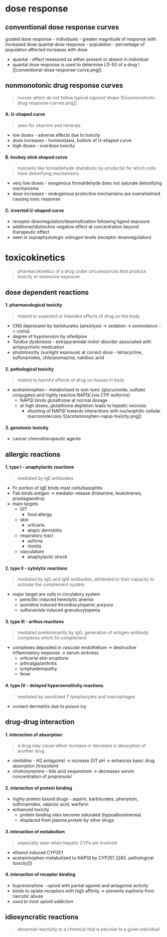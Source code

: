# dose response
## conventional dose response curves
graded dose response - individuals - greater magnitude of response with increased dose
quantal dose response - population - percentage of population affected increases with dose
- quantal - effect measured as either present or absent in individual
- quantal dose response is used to determine LD-50 of a drug
![[conventional-dose-response-curve.png]]
## nonmonotonic drug response curves
> curves which do not follow typical *sigmoid shape*
![[nonmonotonic-drug-response-curves.png]]
#### A. U-shaped curve
> seen for vitamins and minerals
- low doses - adverse effects due to toxicity
- dose increases - homeostasis, bottom of U-shaped curve
- high doses - overdose toxicity
#### B. hockey stick shaped curve
> toxicants like formaldehyde (metabolic by-products) for which cells have detoxifying mechanisms
- very low doses - exogenous formaldehyde does not saturate detoxifying mechanisms
- dose increases - endogenous protective mechanisms are overwhelmed causing toxic response
#### C. inverted U-shaped curve
- receptor downregulation/desensitization following ligand exposure
- additional/distinctive negative effect at concentration beyond therapeutic effect
- seen in supraphysiologic *estrogen* levels (receptor downregulation)
# toxicokinetics
> pharmacokinetics of a drug under circumstances that produce toxicity or excessive exposure
## dose dependent reactions
#### 1. pharmacological toxicity
> related to expected or intended effects of drug on the body
- CNS depression by barbiturates (anxiolysis -> sedation -> somnolence -> coma)
- degree of hypotension by nifedipine
- *Tardive dyskinesia* - extrapyramidal motor disorder associated with antipsychotic medication
- phototoxicity (sunlight exposure) at correct dose - tetracycline, sulfonamides, chlorpromazine, nalidixic acid
#### 2. pathological toxicity
> related to harmful effects of drug on tissues in body
- acetaminophen - metabolized to non-toxic (glucuronide, sulfate) conjugates and highly reactive NAPQI (via CYP isoforms)
	- NAPQI binds glutathione at normal dosage
	- at high doses, glutathione depletion leads to *hepatic necrosis*
		- shunting of NAPQI towards interactions with nucleophilic cellular macromolecules
![[acetaminophen-napqi-toxicity.png]]
#### 3. genotoxic toxicity
- cancer chemotherapeutic agents
## allergic reactions
#### 1. type I - anaphylactic reactions
> mediated by IgE antibodies
- Fc portion of IgE binds mast cells/basophils
- Fab binds antigen -> mediator release (histamine, leukotrienes, prostaglandins)
- main targets
	- GIT
		- food allergy
	- skin
		- urticaria
		- atopic dermatitis
	- respiratory tract
		- asthma
		- rhinitis
	- vasculature
		- anaphylactic shock

#### 2. type II - cytolytic reactions
> mediated by IgG and IgM antibodies, attributed to their capacity to activate the complement system
- major target are cells in circulatory system
	- penicillin induced hemolytic anemia
	- quinidine induced thrombocytopenic purpura
	- sulfonamide induced granulocytopenia
#### 3. type III - arthus reactions
> mediated predominantly by IgG, generation of antigen-antibody complexes which fix complement
- complexes deposited in vascular endothelium -> destructive inflammatory response -> serum sickness
	- urticarial skin eruptions
	- arthralgia/arthritis
	- lymphadenopathy
	- fever
#### 4. type IV - delayed hypersensitivity reactions
> mediated by sensitized T lymphocytes and macrophages
- contact dermatitis due to poison ivy
## drug-drug interaction
#### 1. interaction of absorption
> a drug may cause either increase or decrease in absorption of another drug
- *ranitidine* - H2 antagonist -> increase GIT pH -> enhances basic drug absorption (*triazolam*)
- *cholestyramine* - bile acid sequestrant -> decreases serum concentration of *propranolol*
#### 2. interaction of protein binding
- highly protein bound drugs - aspirin, barbiturates, phenytoin, sulfonamides, valproic acid, warfarin
- enhanced toxicity
	- protein binding sites become saturated (hypoalbuminemia)
	- displaced from plasma protein by other drugs
#### 3. interaction of metabolism
> especially seen when hepatic CYPs are involved
- ethanol induced CYP2E1
- acetaminophen metabolized to NAPQI by CYP2E1 ([[#2. pathological toxicity]])
#### 4. interaction of receptor binding
- buprenorphine - opioid with partial agonist and antagonist activity
- binds to opiate receptors with high affinity -> prevents euphoria from narcotic abuse
- *used to treat opioid addiction*
## idiosyncratic reactions
> abnormal reactivity to a chemical that is peculiar to a given individual
